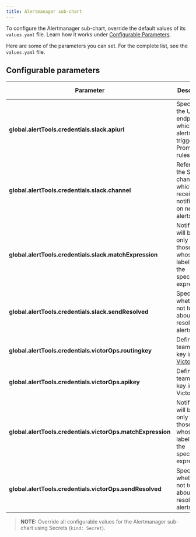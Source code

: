 ```yaml
---
title: Alertmanager sub-chart
---
```


To configure the Alertmanager sub-chart, override the default values of its `values.yaml` file.
Learn how it works under [Configurable Parameters](./README.md).

Here are some of the parameters you can set. 
For the complete list, see the `values.yaml` file.

## Configurable parameters

| Parameter | Description | Default value |
|-----------|-------------|---------------|
| **global.alertTools.credentials.slack.apiurl** | Specifies the URL endpoint which sends alerts triggered by Prometheus rules.  | None |
| **global.alertTools.credentials.slack.channel** | Refers to the Slack channel which receives notifications on new alerts. | None |
| **global.alertTools.credentials.slack.matchExpression** | Notifications will be sent only for those alerts whose labels match the specified expression.  | "severity: critical" |
| **global.alertTools.credentials.slack.sendResolved** | Specifies whether or not to notify about resolved alerts.  | true |
| **global.alertTools.credentials.victorOps.routingkey** | Defines the team routing key in [VictorOps](https://help.victorops.com/). | None |
| **global.alertTools.credentials.victorOps.apikey** | Defines the team API key in VictorOps. | None |
| **global.alertTools.credentials.victorOps.matchExpression** | Notifications will be sent only for those alerts whose labels match the specified expression.  | "severity: critical" |
| **global.alertTools.credentials.victorOps.sendResolved** | Specifies whether or not to notify about resolved alerts.  | true |

>**NOTE:** Override all configurable values for the Alertmanager sub-chart using Secrets (`kind: Secret`).
